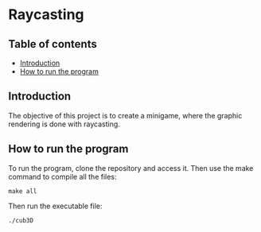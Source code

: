 # Raycasting

## Table of contents
* [Introduction](#introduction)
* [How to run the program](#execution)

<a name="introduction"></a>
## Introduction
The objective of this project is to create a minigame, where the graphic rendering is done with raycasting.

<a name="execution"></a>
## How to run the program
To run the program, clone the repository and access it.
Then use the make command to compile all the files:
```
make all
```

Then run the executable file:
```
./cub3D
```
